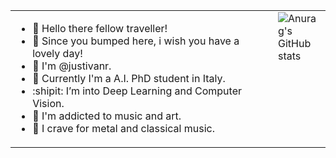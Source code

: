 <table style="width: 100%; border-collapse: collapse; border: none;">
  <tr>
    <td style="width: 90%; vertical-align: top; border: none;">
      <ul>
        <li> 👋 Hello there fellow traveller! </li>
        <li> 🐲 Since you bumped here, i wish you have a lovely day! </li>
        <li> 👹 I'm @justivanr. </li>
        <li> 👀 Currently I'm a A.I. PhD student in Italy. </li>
        <li> :shipit: I’m into Deep Learning and Computer Vision. </li>
        <li> 🗿 I'm addicted to music and art. </li>
        <li> 🎸 I crave for metal and classical music. </li>
      </ul>
    </td>
    <td style="width: 10%; vertical-align: top; border: none;">
      <img src="https://github-readme-stats.vercel.app/api?username=justivanr&show_icons=true&theme=dracula" alt="Anurag's GitHub stats"/>
    </td>
  </tr>
</table>
